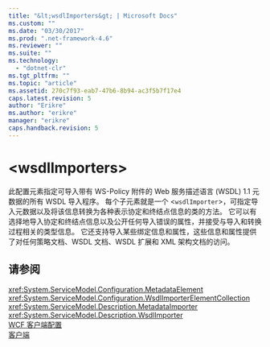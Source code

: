 ```yaml
---
title: "&lt;wsdlImporters&gt; | Microsoft Docs"
ms.custom: ""
ms.date: "03/30/2017"
ms.prod: ".net-framework-4.6"
ms.reviewer: ""
ms.suite: ""
ms.technology: 
  - "dotnet-clr"
ms.tgt_pltfrm: ""
ms.topic: "article"
ms.assetid: 270c7f93-eab7-47b6-8b94-ac3f5b7f17e4
caps.latest.revision: 5
author: "Erikre"
ms.author: "erikre"
manager: "erikre"
caps.handback.revision: 5
---
```

# &lt;wsdlImporters&gt;
此配置元素指定可导入带有 WS\-Policy 附件的 Web 服务描述语言 \(WSDL\) 1.1 元数据的所有 WSDL 导入程序。  每个子元素就是一个 \<`wsdlImporter`\>，可指定导入元数据以及将该信息转换为各种表示协定和终结点信息的类的方法。  它可以有选择地导入协定和终结点信息以及公开任何导入错误的属性，并接受与导入和转换过程相关的类型信息。  它还支持导入某些绑定信息和属性，这些信息和属性提供了对任何策略文档、WSDL 文档、WSDL 扩展和 XML 架构文档的访问。  
  
## 请参阅  
 <xref:System.ServiceModel.Configuration.MetadataElement>   
 <xref:System.ServiceModel.Configuration.WsdlImporterElementCollection>   
 <xref:System.ServiceModel.Description.MetadataImporter>   
 <xref:System.ServiceModel.Description.WsdlImporter>   
 [WCF 客户端配置](../../../../../docs/framework/wcf/feature-details/client-configuration.md)   
 [客户端](../../../../../docs/framework/wcf/feature-details/clients.md)
